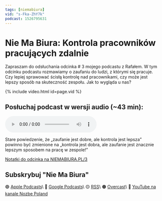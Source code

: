 ```yaml
---
tags: [niemabiura]
vid: "s-Fka-ZhY7k"
podcast: 1526795631
---
```


# Nie Ma Biura: Kontrola pracowników pracujących zdalnie

Zapraszam do odsłuchania odcinka # 3 mojego podcastu z Rafałem. W tym odcinku podcastu rozmawiamy o zaufaniu do ludzi, z którymi się pracuje. Czy lepiej sprawować ścisłą kontrolę nad pracownikami, czy może jest lepszy sposób na skuteczność zespołu. Jak to wygląda u nas?

{% include video.html id=page.vid %}

<!--More-->

## Posłuchaj podcast w wersji audio (~43 min):

<audio controls>
<source src="https://media.transistor.fm/249af23a.mp3" type="audio/mpeg">
</audio>

Stare powiedzenie, że „zaufanie jest dobre, ale kontrola jest lepsza” powinno być zmienione na „kontrola jest dobra, ale zaufanie jest znacznie lepszym sposobem na pracę w zespole!”

[Notatki do odcinka na NIEMABIURA.PL/3](https://niemabiura.pl/3)

## Subskrybuj "Nie Ma Biura"

🟣 [Apple Podcasts](https://podcasts.apple.com/pl/podcast/nie-ma-biura/id1526795631)\\
🔵 [Google Podcasts](https://podcasts.google.com/feed/aHR0cHM6Ly9mZWVkcy50cmFuc2lzdG9yLmZtL25pZW1hYml1cmE)\\
🟡 [RSS](https://nozbe.com/niemabiura.rss)\\
🟠 [Overcast](https://overcast.fm/itunes1526795631/nie-ma-biura)\\
🔴 [YouTube na kanale Nozbe Poland](https://youtube.com/NozbePoland)

[n]: https://nozbe.com/pl/?a=mike